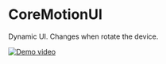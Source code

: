 CoreMotionUI
============

Dynamic UI. Changes when rotate the device.

[![Demo video](http://img.youtube.com/vi/gqIlmd9E7Gc/0.jpg)](http://www.youtube.com/watch?v=gqIlmd9E7Gc)
